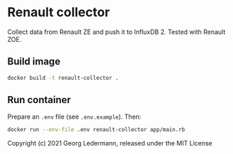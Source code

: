 # Renault collector

Collect data from Renault ZE and push it to InfluxDB 2. Tested with Renault ZOE.

## Build image

```bash
docker build -t renault-collector .
```

## Run container

Prepare an `.env` file (see `.env.example`). Then:

```bash
docker run --env-file .env renault-collector app/main.rb
```

Copyright (c) 2021 Georg Ledermann, released under the MIT License
